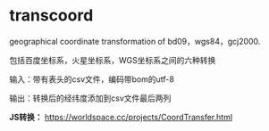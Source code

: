 # transcoord
geographical coordinate transformation of bd09，wgs84，gcj2000.

包括百度坐标系，火星坐标系，WGS坐标系之间的六种转换

输入：带有表头的csv文件，编码带bom的utf-8

输出：转换后的经纬度添加到csv文件最后两列

**JS转换：**
https://worldspace.cc/projects/CoordTransfer.html
